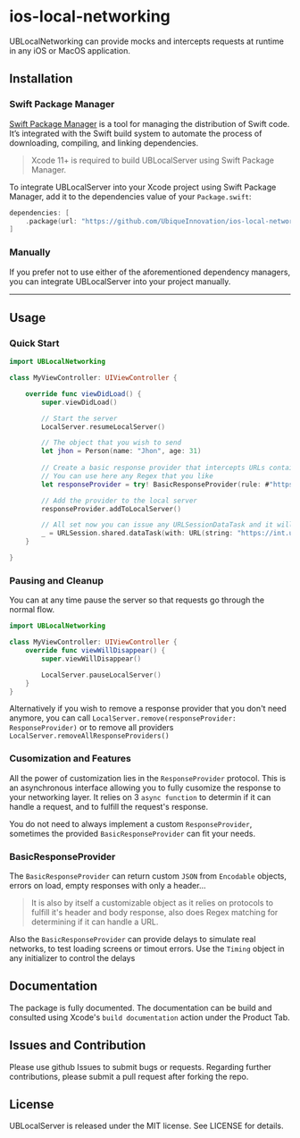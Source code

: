 # ios-local-networking

UBLocalNetworking can provide mocks and intercepts requests at runtime in any iOS or MacOS application.

## Installation

### Swift Package Manager

[Swift Package Manager](https://swift.org/package-manager/) is a tool for managing the distribution of Swift code. It’s integrated with the Swift build system to automate the process of downloading, compiling, and linking dependencies.

> Xcode 11+ is required to build UBLocalServer using Swift Package Manager.

To integrate UBLocalServer into your Xcode project using Swift Package Manager, add it to the dependencies value of your `Package.swift`:

```swift
dependencies: [
    .package(url: "https://github.com/UbiqueInnovation/ios-local-networking", .upToNextMajor(from: "1.0.0"))
]
```

### Manually

If you prefer not to use either of the aforementioned dependency managers, you can integrate UBLocalServer into your project manually.

---

## Usage

### Quick Start

```swift
import UBLocalNetworking

class MyViewController: UIViewController {

    override func viewDidLoad() {
        super.viewDidLoad()

        // Start the server
        LocalServer.resumeLocalServer()

        // The object that you wish to send
        let jhon = Person(name: "Jhon", age: 31)
        
        // Create a basic response provider that intercepts URLs containing persons
        // You can use here any Regex that you like
        let responseProvider = try! BasicResponseProvider(rule: #"https://.*/persons/.*"#, encodable: jhon)

        // Add the provider to the local server
        responseProvider.addToLocalServer()

        // All set now you can issue any URLSessionDataTask and it will get your object back
        _ = URLSession.shared.dataTask(with: URL(string: "https://int.ubique.ch/persons/123")!)
    }

}
```

### Pausing and Cleanup

You can at any time pause the server so that requests go through the normal flow.

```swift
import UBLocalNetworking

class MyViewController: UIViewController {
    override func viewWillDisappear() {
        super.viewWillDisappear()

        LocalServer.pauseLocalServer()
    }
}
```

Alternatively if you wish to remove a response provider that you don't need anymore, you can call 
`LocalServer.remove(responseProvider: ResponseProvider)` or to remove all providers `LocalServer.removeAllResponseProviders()`

### Cusomization and Features

All the power of customization lies in the `ResponseProvider` protocol. This is an asynchronous interface allowing you
to fully cusomize the response to your networking layer. It relies on 3 `async function` to determin if it can handle a request,
and to fulfill the request's response.

You do not need to always implement a custom `ResponseProvider`, sometimes the provided `BasicResponseProvider` can fit your needs.

### BasicResponseProvider

The `BasicResponseProvider` can return custom `JSON` from `Encodable` objects, errors on load, empty responses with only a header...

> It is also by itself a customizable object as it relies on protocols to fulfill it's header and body response, also does Regex matching for determining if it can handle a URL.

Also the `BasicResponseProvider` can provide delays to simulate real networks, to test loading screens or timout errors.
Use the `Timing` object in any initializer to control the delays

## Documentation

The package is fully documented. The documentation can be build and consulted using Xcode's `build documentation` action under the Product Tab.

## Issues and Contribution

Please use github Issues to submit bugs or requests. Regarding further contributions, please submit a pull request after forking the repo.

## License

UBLocalServer is released under the MIT license. See LICENSE for details.